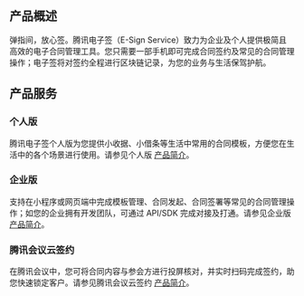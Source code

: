## 产品概述
弹指间，放心签。腾讯电子签（E-Sign Service）致力为企业及个人提供极简且高效的电子合同管理工具。您只需要一部手机即可完成合同签约及常见的合同管理操作；电子签将对签约全程进行区块链记录，为您的业务与生活保驾护航。


## 产品服务
### 个人版
腾讯电子签个人版为您提供小收据、小借条等生活中常用的合同模板，方便您在生活中的各个场景进行使用。请参见个人版 [产品简介](https://cloud.tencent.com/document/product/1323/78863)。

### 企业版
支持在小程序或网⻚端中完成模板管理、合同发起、合同签署等常见的合同管理操作；如您的企业拥有开发团队，可通过 API/SDK 完成对接及打通。请参见企业版 [产品简介](https://cloud.tencent.com/document/product/1323/78868)。

### 腾讯会议云签约
在腾讯会议中，您可将合同内容与参会方进行投屏核对，并实时扫码完成签约，助您快速锁定客户。请参见腾讯会议云签约 [产品简介](https://cloud.tencent.com/document/product/1323/78869)。

